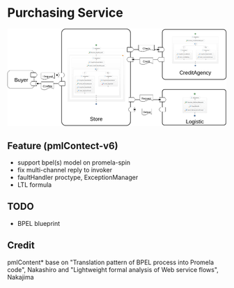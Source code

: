 # Purchasing Service

![Preview](https://raw.githubusercontent.com/ubinix-warun/sketchbook-promela/master/case-study/purchasing/b2b-purchasing-bpels.png)

## Feature (pmlContect-v6)
* support bpel(s) model on promela-spin
* fix multi-channel reply to invoker
* faultHandler proctype, ExceptionManager
* LTL formula

## TODO
* BPEL blueprint

## Credit
pmlContent* base on "Translation pattern of BPEL process into Promela code",  Nakashiro and "Lightweight formal analysis of Web service flows", Nakajima
